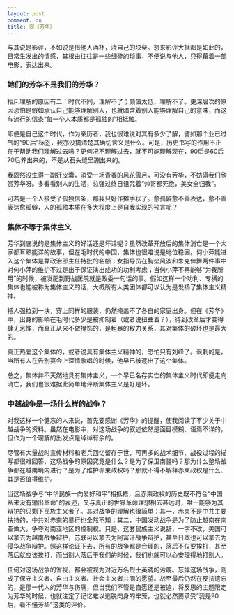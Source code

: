 ```yaml
---
layout: post
comment: on
title: 观《芳华》
---
```


与其说是影评，不如说是借他人酒杯，浇自己的块垒。想来影评大抵都是如此的，日常生发出的情感，其根由往往是一些细碎的琐事，不便说与他人，只得藉着一部电影，表达出来。

<!--excerpt-->

### 她们的芳华不是我们的芳华？

拒斥理解的原因有二：时代不同，理解不了；颜值太低，理解不了。更深层次的原因恐怕是假如承认自己能够理解别人，也就暗含着别人能够理解自己的意味，而这与流行的信条“每一个人本质都是孤独的”相抵触。

即便是自己这个时代，作为亲历者，我也很难说对其有多少了解，譬如那个业已过气的“90后”标签，我亦没搞清楚其确切含义是什么。可是，历史书写的作用不正在于帮助我们理解过去吗？更何况不理解过去，就不可能理解现在，90后是60后70后养出来的，不是从石头缝里蹦出来的。

我固然没生得一副好皮囊，消受一场青春的风花雪月，可没有芳华，不妨碍我们欣赏芳华呀。多看看别人的生活，总强过终日诅咒着“帅哥都死绝，美女全归我”。

可若是一个人接受了孤独信条，那我只好作摊手状了。愈孤僻愈不善表达，愈不善表达愈孤僻，人的孤独本质在多大程度上是自我实现的预言呢？

### 集体不等于集体主义

芳华到底说的是集体主义的好话还是坏话呢？虽然改革开放后的集体消亡是一个大家都耳熟能详的故事，但在毛时代的中国，集体也很难说是地位稳固。何小萍能进入这个集体是靠政治部主任特批的名额；女指导员在胸垫风波和朱克伴舞两件事中对何小萍的维护不过是出于保证演出成功的功利考虑；当何小萍不再能够“为我所用”的时候，被发配到野战医院就是政委一句话的事。假如这样一个功利、专横的集体也能被称为集体主义的话，大概所有人类团体都可以认为是发扬了集体主义精神。

把人强拉到一块，穿上同样的服装，仍然掩盖不了各自的家庭出身。但在《芳华》中，出身的影响在毛时代多少是被抑制着（或者说扭曲着？），待到改革后才变得肆无忌惮，而真正从来不做掩饰的，是粗暴的权力关系，其对集体的破坏也是最大的。

真正热爱这个集体的，或者说具有集体主义精神的，恐怕只有刘峰了。讽刺的是，当所有人在告别宴会上深情歌唱的时候，他早已被逐出了这个集体。

总之，集体并不天然地具有集体主义，一个早已名存实亡的集体主义时代即便走向消亡，我们也很难据此简单地评断集体主义是好是坏。

### 中越战争是一场什么样的战争？

对我这样一个健忘的人来说，首先要感谢《芳华》的提醒，使我阅读了不少关于中越战争的资料。虽然在电影中，对这场战争的叙述依然是面目模糊、语焉不详的，但作为一个理解的出发点是绰绰有余的。

尽管有大量战时宣传材料和老兵回忆留存于世，可再多的战术细节、战役过程的描写都很难回答，这场战争的原因究竟是什么？是为了保卫南疆吗？那为什么整场战争都在越南境内进行？是为了维护赤柬政权吗？那就不得不解释赤柬政权是什么、其是否值得维护。

当这场战争与“中华民族一向爱好和平”相抵牾，且赤柬政权的历史既不符合“中国从来没有输出革命”的表述，又与真正的世界革命理想相去甚远时，唯一能够为其辩护的只剩下民族主义者了。其对战争的理解也很简单：其一，赤柬不是中共主要扶持的，中共对赤柬的暴行也全然不知；其二，中国发动战争是为了防止越南在南亚做大，争夺对南亚地区的控制权。只是，这套民族主义说辞，一字不改，美国可以拿去为越南战争辩护，苏联可以拿去为阿富汗战争辩护，甚至日本也可以拿去为侵华战争辩护。照这样论证下去，所有的战争都是合理的，落后不仅要挨打，甚至落后就应该挨打，而当别人落后于我们的时候，我们也就可以心安理得地打别人。

任何对这场战争的省视，都会被视为对近万名烈士英魂的污蔑。忘掉这场战争，则成了保守主义者、自由主义者、社会主义者共同的愿望。战至最后仍然在反抗遗忘的，是那一代人的芳华与伤痛，但当我们不管是自愿还是被迫，将反思的主题限定为芳华的时候，也就注定了记忆难以逃脱肉身的牢笼，也就必然要承受“我是90后，看不懂芳华”这类的评价。